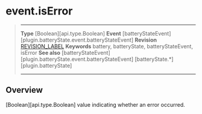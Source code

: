 # event.isError

> --------------------- ------------------------------------------------------------------------------------------
> __Type__              [Boolean][api.type.Boolean]
> __Event__             [batteryStateEvent][plugin.batteryState.event.batteryStateEvent]
> __Revision__          [REVISION_LABEL](REVISION_URL)
> __Keywords__          battery, batteryState, batteryStateEvent, isError
> __See also__			[batteryStateEvent][plugin.batteryState.event.batteryStateEvent]
>						[batteryState.*][plugin.batteryState]
> --------------------- ------------------------------------------------------------------------------------------

## Overview

[Boolean][api.type.Boolean] value indicating whether an error occurred.
